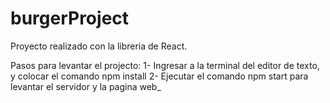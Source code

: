 # burgerProject
Proyecto realizado con la libreria de React.

Pasos para levantar el projecto:
  1- Ingresar a la terminal del editor de texto, y colocar el comando npm install
  2- Ejecutar el comando npm start para levantar el servidor y la pagina web_
